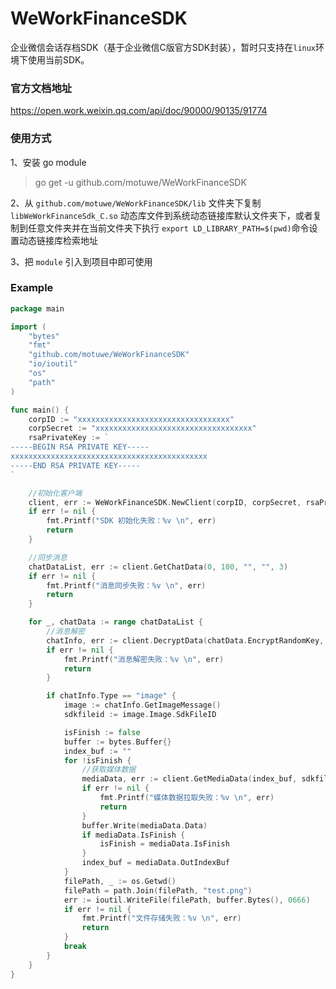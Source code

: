 # WeWorkFinanceSDK
企业微信会话存档SDK（基于企业微信C版官方SDK封装），暂时只支持在`linux`环境下使用当前SDK。

### 官方文档地址
https://open.work.weixin.qq.com/api/doc/90000/90135/91774

### 使用方式

1、安装 go module
> go get -u github.com/motuwe/WeWorkFinanceSDK

2、从 `github.com/motuwe/WeWorkFinanceSDK/lib` 文件夹下复制 `libWeWorkFinanceSdk_C.so` 动态库文件到系统动态链接库默认文件夹下，或者复制到任意文件夹并在当前文件夹下执行 `export LD_LIBRARY_PATH=$(pwd)`命令设置动态链接库检索地址

3、把 `module` 引入到项目中即可使用

### Example

```go
package main

import (
	"bytes"
	"fmt"
	"github.com/motuwe/WeWorkFinanceSDK"
	"io/ioutil"
	"os"
	"path"
)

func main() {
	corpID := "xxxxxxxxxxxxxxxxxxxxxxxxxxxxxxxxxx"
	corpSecret := "xxxxxxxxxxxxxxxxxxxxxxxxxxxxxxxxxxx"
	rsaPrivateKey := `
-----BEGIN RSA PRIVATE KEY-----
xxxxxxxxxxxxxxxxxxxxxxxxxxxxxxxxxxxxxxxxxxxx
-----END RSA PRIVATE KEY-----
`

	//初始化客户端
	client, err := WeWorkFinanceSDK.NewClient(corpID, corpSecret, rsaPrivateKey)
	if err != nil {
		fmt.Printf("SDK 初始化失败：%v \n", err)
		return
	}

	//同步消息
	chatDataList, err := client.GetChatData(0, 100, "", "", 3)
	if err != nil {
		fmt.Printf("消息同步失败：%v \n", err)
		return
	}

	for _, chatData := range chatDataList {
		//消息解密
		chatInfo, err := client.DecryptData(chatData.EncryptRandomKey, chatData.EncryptChatMsg)
		if err != nil {
			fmt.Printf("消息解密失败：%v \n", err)
			return
		}

		if chatInfo.Type == "image" {
			image := chatInfo.GetImageMessage()
			sdkfileid := image.Image.SdkFileID

			isFinish := false
			buffer := bytes.Buffer{}
			index_buf := ""
			for !isFinish {
				//获取媒体数据
				mediaData, err := client.GetMediaData(index_buf, sdkfileid, "", "", 5)
				if err != nil {
					fmt.Printf("媒体数据拉取失败：%v \n", err)
					return
				}
				buffer.Write(mediaData.Data)
				if mediaData.IsFinish {
					isFinish = mediaData.IsFinish
				}
				index_buf = mediaData.OutIndexBuf
			}
			filePath, _ := os.Getwd()
			filePath = path.Join(filePath, "test.png")
			err := ioutil.WriteFile(filePath, buffer.Bytes(), 0666)
			if err != nil {
				fmt.Printf("文件存储失败：%v \n", err)
				return
			}
			break
		}
	}
}

```
